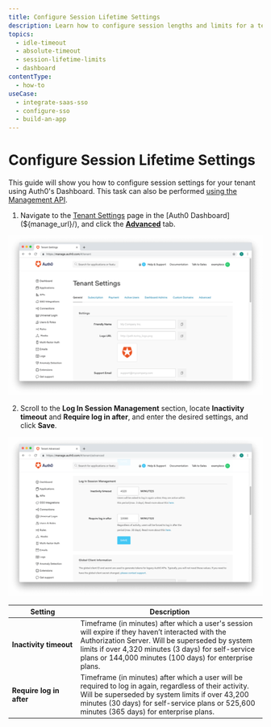 ```yaml
---
title: Configure Session Lifetime Settings
description: Learn how to configure session lengths and limits for a tenant using the Auth0 Management Dashboard.
topics:
  - idle-timeout
  - absolute-timeout
  - session-lifetime-limits
  - dashboard
contentType:
  - how-to
useCase:
  - integrate-saas-sso
  - configure-sso
  - build-an-app
---
```

# Configure Session Lifetime Settings

This guide will show you how to configure session settings for your tenant using Auth0's Dashboard. This task can also be performed [using the Management API](/sessions/guides/api/configure-session-lifetime-settings).

1. Navigate to the [Tenant Settings](${manage_url}/#/tenant) page in the [Auth0 Dashboard](${manage_url}/), and click the [**Advanced**](${manage_url}/#/tenant/advanced) tab.

![View Advanced Tenant Settings](/media/articles/sessions/tenant-settings.png)

2. Scroll to the **Log In Session Management** section, locate **Inactivity timeout** and **Require log in after**, and enter the desired settings, and click **Save**.

![View Log In Session Management Settings](/media/articles/sessions/tenant-settings-advanced-login-session-management.png)

| Setting | Description |
| ------- | ----------- |
| **Inactivity&nbsp;timeout** | Timeframe (in minutes) after which a user's session will expire if they haven’t interacted with the Authorization Server. Will be superseded by system limits if over 4,320 minutes (3 days) for self-service plans or 144,000 minutes (100 days) for enterprise plans. |
| **Require log in after** | Timeframe (in minutes) after which a user will be required to log in again, regardless of their activity. Will be superseded by system limits if over 43,200 minutes (30 days) for self-service plans or 525,600 minutes (365 days) for enterprise plans. |
